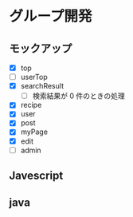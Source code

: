 # グループ開発

## モックアップ

- [x] top
- [ ] userTop
- [x] searchResult
  - [ ] 検索結果が 0 件のときの処理
- [x] recipe
- [x] user
- [x] post
- [x] myPage
- [x] edit
- [ ] admin

## Javescript

## java
